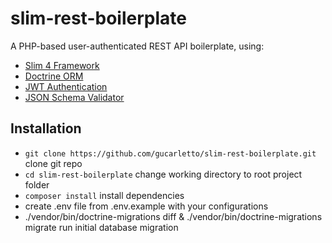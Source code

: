 # slim-rest-boilerplate

A PHP-based user-authenticated REST API boilerplate, using:
* [Slim 4 Framework](https://www.slimframework.com/docs/)
* [Doctrine ORM](https://www.doctrine-project.org/)
* [JWT Authentication](https://github.com/tuupola/slim-jwt-auth)
* [JSON Schema Validator](https://packagist.org/packages/justinrainbow/json-schema)

## Installation
* `git clone https://github.com/gucarletto/slim-rest-boilerplate.git` clone git repo
* `cd slim-rest-boilerplate` change working directory to root project folder
* `composer install` install dependencies
*  create .env file from .env.example with your configurations
* ./vendor/bin/doctrine-migrations diff & ./vendor/bin/doctrine-migrations migrate run initial database migration